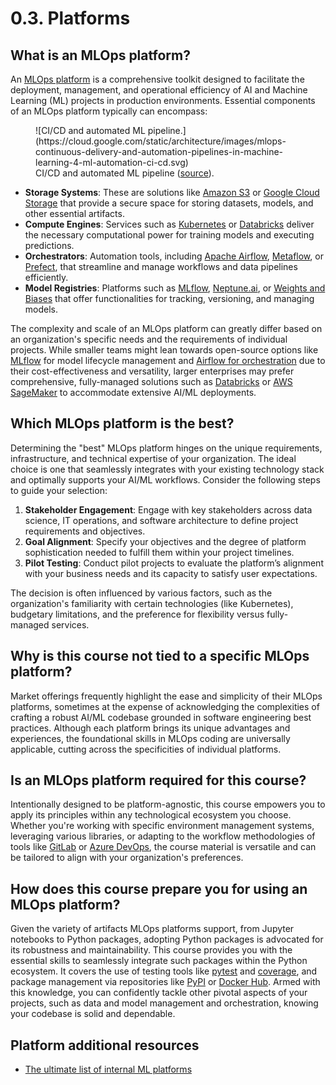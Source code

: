 # 0.3. Platforms

## What is an MLOps platform?

An [MLOps platform](https://aws.amazon.com/what-is/mlops/) is a comprehensive toolkit designed to facilitate the deployment, management, and operational efficiency of AI and Machine Learning (ML) projects in production environments. Essential components of an MLOps platform typically can encompass:

<figure markdown="span">
  ![CI/CD and automated ML pipeline.](https://cloud.google.com/static/architecture/images/mlops-continuous-delivery-and-automation-pipelines-in-machine-learning-4-ml-automation-ci-cd.svg)
  <figcaption>CI/CD and automated ML pipeline (<a href="https://cloud.google.com/architecture/mlops-continuous-delivery-and-automation-pipelines-in-machine-learning#mlops_level_2_cicd_pipeline_automation">source</a>).</figcaption>
</figure>

- **Storage Systems**: These are solutions like [Amazon S3](https://aws.amazon.com/s3/) or [Google Cloud Storage](https://cloud.google.com/storage) that provide a secure space for storing datasets, models, and other essential artifacts.
- **Compute Engines**: Services such as [Kubernetes](https://kubernetes.io/) or [Databricks](https://databricks.com/) deliver the necessary computational power for training models and executing predictions.
- **Orchestrators**: Automation tools, including [Apache Airflow](https://airflow.apache.org/), [Metaflow](https://metaflow.org/), or [Prefect](https://www.prefect.io/), that streamline and manage workflows and data pipelines efficiently.
- **Model Registries**: Platforms such as [MLflow](https://mlflow.org/), [Neptune.ai](https://neptune.ai/), or [Weights and Biases](https://wandb.ai/site) that offer functionalities for tracking, versioning, and managing models.

The complexity and scale of an MLOps platform can greatly differ based on an organization's specific needs and the requirements of individual projects. While smaller teams might lean towards open-source options like [MLflow](https://mlflow.org/) for model lifecycle management and [Airflow for orchestration](https://airflow.apache.org/) due to their cost-effectiveness and versatility, larger enterprises may prefer comprehensive, fully-managed solutions such as [Databricks](https://databricks.com) or [AWS SageMaker](https://aws.amazon.com/sagemaker/) to accommodate extensive AI/ML deployments.

## Which MLOps platform is the best?

Determining the "best" MLOps platform hinges on the unique requirements, infrastructure, and technical expertise of your organization. The ideal choice is one that seamlessly integrates with your existing technology stack and optimally supports your AI/ML workflows. Consider the following steps to guide your selection:

1. **Stakeholder Engagement**: Engage with key stakeholders across data science, IT operations, and software architecture to define project requirements and objectives.
2. **Goal Alignment**: Specify your objectives and the degree of platform sophistication needed to fulfill them within your project timelines.
3. **Pilot Testing**: Conduct pilot projects to evaluate the platform’s alignment with your business needs and its capacity to satisfy user expectations.

The decision is often influenced by various factors, such as the organization's familiarity with certain technologies (like Kubernetes), budgetary limitations, and the preference for flexibility versus fully-managed services.

## Why is this course not tied to a specific MLOps platform?

Market offerings frequently highlight the ease and simplicity of their MLOps platforms, sometimes at the expense of acknowledging the complexities of crafting a robust AI/ML codebase grounded in software engineering best practices. Although each platform brings its unique advantages and experiences, the foundational skills in MLOps coding are universally applicable, cutting across the specificities of individual platforms.

## Is an MLOps platform required for this course?

Intentionally designed to be platform-agnostic, this course empowers you to apply its principles within any technological ecosystem you choose. Whether you're working with specific environment management systems, leveraging various libraries, or adapting to the workflow methodologies of tools like [GitLab](https://about.gitlab.com/) or [Azure DevOps](https://azure.microsoft.com/en-us/products/devops), the course material is versatile and can be tailored to align with your organization's preferences.

## How does this course prepare you for using an MLOps platform?

Given the variety of artifacts MLOps platforms support, from Jupyter notebooks to Python packages, adopting Python packages is advocated for its robustness and maintainability. This course provides you with the essential skills to seamlessly integrate such packages within the Python ecosystem. It covers the use of testing tools like [pytest](https://docs.pytest.org/) and [coverage](https://coverage.readthedocs.io/), and package management via repositories like [PyPI](https://pypi.org/) or [Docker Hub](https://hub.docker.com/). Armed with this knowledge, you can confidently tackle other pivotal aspects of your projects, such as data and model management and orchestration, knowing your codebase is solid and dependable.

## Platform additional resources

- [The ultimate list of internal ML platforms](https://www.evidentlyai.com/ml-platforms)